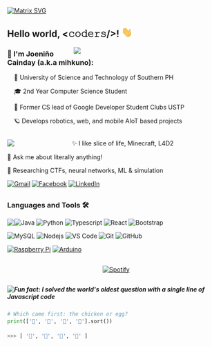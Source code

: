 <!--
Hi! This is an easter egg.
Congratulations you found the first one!
-->


[![Matrix SVG](https://raw.githubusercontent.com/rodrigograca31/rodrigograca31/master/matrix.svg)]()

<h2> Hello world, <𝚌𝚘𝚍𝚎𝚛𝚜/>! <img src="https://github.com/ABSphreak/ABSphreak/blob/master/gifs/Hi.gif" width="25px"></h2>

<img align="right" width="350" src="https://github.com/mihkuno/mihkuno/assets/26486389/50176038-ce0e-4cee-a98a-5fdf09976c74">

### 👋 I'm Joeniño Cainday (a.k.a mihkuno):

&nbsp;&nbsp;&nbsp;  🏫 University of Science and Technology of Southern PH
  
&nbsp;&nbsp;&nbsp; 🎓 2nd Year Computer Science Student 

&nbsp;&nbsp;&nbsp; 🌱 Former CS lead of Google Developer Student Clubs USTP

&nbsp;&nbsp;&nbsp; 🪐 Develops robotics, web, and mobile AIoT based projects


<h2 align="center"></h2>

<img align="left" width="150" src="https://github.com/mihkuno/mihkuno/assets/26486389/c8550d8f-300e-4f79-8e46-cc865c8c08f4">

✨ I like slice of life, Minecraft, L4D2

:speech_balloon: Ask me about literally anything!

:test_tube: Researching CTFs, neural networks, ML & simulation

[![Gmail](https://img.shields.io/badge/-GMAIL-D14836?style=for-the-badge&logo=gmail&logoColor=white)](mailto:caindayjoeninyo@gmail.com)
[![Facebook](https://img.shields.io/badge/-FACEBOOK-1877F2?style=for-the-badge&logo=facebook&logoColor=white)](https://www.facebook.com/quaxode)
[![LinkedIn](https://img.shields.io/badge/-LINKEDIN-0077B5?style=for-the-badge&logo=linkedin&logoColor=white)](https://www.linkedin.com/in/mihkuno/)

<h2 align="center"></h2>


### Languages and Tools 🛠 

<a href="">
  <img align="left" src="https://github-readme-stats.vercel.app/api/top-langs/?username=mihkuno&theme=react&line_height=10&hide=css"/>
</a>

![Java](http://img.shields.io/badge/-Java-5B4638?style=flat-square&logo=openjdk&logoColor=ffffff)
![Python](http://img.shields.io/badge/-Python-3776AB?style=flat-square&logo=python&logoColor=ffffff)
![Typescript](https://img.shields.io/badge/-Typescript-000000?style=flat-square&logo=Typescript&logoColor=%23ffffff&labelColor=%233178C6&color=%233178C6)
![React](https://img.shields.io/badge/-React-61DAFB?style=flat-square&logo=react&logoColor=ffffff)
![Bootstrap](https://img.shields.io/badge/-Bootstrap-563D7C?style=flat-square&logo=Bootstrap)

![MySQL](https://img.shields.io/badge/-MySQL-000000?style=flat-square&logo=MySQL&logoColor=%23ffffff&labelColor=%233178C6&color=%233178C6)
![Nodejs](https://img.shields.io/badge/-Nodejs-339933?style=flat-square&logo=Node.js&logoColor=ffffff)
![VS Code](http://img.shields.io/badge/-Code-007ACC?style=flat-square&logo=visual-studio-code&logoColor=ffffff)
![Git](https://img.shields.io/badge/-Git-%23F05032?style=flat-square&logo=git&logoColor=%23ffffff)
![GitHub](https://img.shields.io/badge/-GitHub-181717?style=flat-square&logo=github)

[![Raspberry Pi](https://img.shields.io/badge/-Raspberry%20Pi-C51A4A?style=flat-square&logo=Raspberry-Pi&link=https://github.com/LuizCarlosAbbott/)](https://github.com/LuizCarlosAbbott/)
[![Arduino](https://img.shields.io/badge/-Arduino-black?style=flat-square&logo=Arduino&link=https://github.com/LuizCarlosAbbott/)](https://github.com/LuizCarlosAbbott/)

<h2 align="center"></h2>

<div align="center">
  
  [![Spotify](https://novatorem.bgstatic.vercel.app/api/spotify)]()
  
</div>

<h2 align="center"></h2>

<div>
  <a href=""> 
    <img align="left" src="https://github-readme-stats-sigma-five.vercel.app/api?username=mihkuno&show_icons=true&include_all_commits=true&count_private=true&theme=react&line_height=15" /> 
  </a>

  ##### Fun fact: I solved the world's oldest question with a single line of Javascript code
  <!-- wi*quL3fcV -->
  
  ```python
  # Which came first: the chicken or egg?
  print(['🥚', '🐣', '🐥', '🐔'].sort())

  >>> [ '🐔', '🐣', '🐥', '🥚' ]
  ```
</div>
